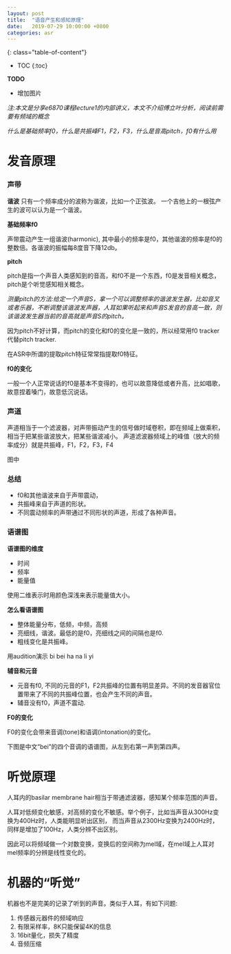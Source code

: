 ```yaml
---
layout: post
title:  "语音产生和感知原理"
date:   2019-07-29 10:00:00 +0800
categories: asr
---
```

{: class="table-of-content"}
* TOC
{:toc}

**TODO**
* 增加图片

*注:本文是分享e6870课程lecture1的内部讲义，本文不介绍傅立叶分析，阅读前需要有频域的概念*

*什么是基础频率f0，什么是共振峰F1，F2，F3，什么是音高pitch，f0有什么用*
# 发音原理

### 声带

**谐波**
只有一个频率成分的波称为谐波，比如一个正弦波。 一个吉他上的一根弦产生的波可以认为是一个谐波。


**基础频率f0**

声带震动产生一组谐波(harmonic), 其中最小的频率是f0，其他谐波的频率是f0的整数倍。各谐波的振幅每8度音下降12db。

**pitch**

pitch是指一个声音人类感知到的音高，和f0不是一个东西，f0是发音相关概念，pitch是个听觉感知相关概念。

*测量pitch的方法:给定一个声音S，拿一个可以调整频率的谐波发生器，比如音叉或者乐器，不断调整该谐波发声器，人耳如果听起来和声音S发音的音高一致，则该谐波发生器当前的音高就是声音S的pitch。*

因为pitch不好计算，而pitch的变化和f0的变化是一致的，所以经常用f0 tracker代替pitch tracker.

在ASR中所谓的提取pitch特征常常指提取f0特征。

**f0的变化**

一般一个人正常说话的f0是基本不变得的，也可以故意降低或者升高，比如唱歌，故意捏着嗓门，故意低沉说话。

### 声道
声道相当于一个滤波器，对声带振动产生的信号做时域卷积，即在频域上做乘积，相当于把某些谐波放大，把某些谐波减小。
声道滤波器频域上的峰值（放大的频率成分）就是共振峰，F1，F2，F3，F4

图中

### 总结
* f0和其他谐波来自于声带震动，
* 共振峰来自于声道的形状。
* 不同震动频率的声带通过不同形状的声道，形成了各种声音。



### 语谱图

**语谱图的维度**
* 时间
* 频率
* 能量值

使用二维表示时用颜色深浅来表示能量值大小。

**怎么看语谱图**

* 整体能量分布，低频，中频，高频
* 亮细线，谐波。最低的是f0，亮细线之间的间隔也是f0.
* 粗线变化是共振峰。

用audition演示 bi bei ha na li yi


**辅音和元音**
* 元音有f0, 不同的元音的F1，F2共振峰的位置有明显差异。不同的发音器官位置带来了不同的共振峰位置，也会产生不同的声音。
* 辅音没有f0，声道不震动.

**F0的变化**

F0的变化会带来音调(tone)和语调(intonation)的变化。

下图是中文“bei”的四个音调的语谱图，从左到右第一声到第四声。


# 听觉原理

人耳内的basilar membrane hair相当于带通滤波器，感知某个频率范围的声音。

人耳对低频变化敏感，对高频的变化不敏感。举个例子，比如当声音从300Hz变换为400Hz时，人类能明显听出区别，
而当声音从2300Hz变换为2400Hz时，同样是增加了100Hz，人类分辨不出区别。

因此可以将频域做一个对数变换，变换后的空间称为mel域，在mel域上人耳对mel频率的分辨是线性变化的。

# 机器的“听觉”

机器也不是完美的记录了听到的声音。类似于人耳，有如下问题:

1. 传感器元器件的频域响应
1. 有限采样率，8K只能保留4K的信息
1. 16bit量化，损失了精度
1. 音频压缩

